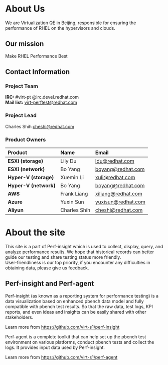 # About Us

We are Virtualization QE in Beijing, responsible for ensuring the performance of RHEL on the hypervisors and clouds.

## Our mission

Make RHEL Performance Best

## Contact Information

### Project Team

**IRC:** #virt-pt @irc.devel.redhat.com  
**Mail list:** virt-perftest@redhat.com

### Project Lead

Charles Shih <cheshi@redhat.com>

### Product Owners

| Product               | Name         | Email              |
| :-------------------- | :----------- | :----------------- |
| **ESXi (storage)**    | Lily Du      | ldu@redhat.com     |
| **ESXi (network)**    | Bo Yang      | boyang@redhat.com  |
| **Hyper-V (storage)** | Xuemin Li    | xuli@redhat.com    |
| **Hyper-V (network)** | Bo Yang      | boyang@redhat.com  |
| **AWS**               | Frank Liang  | xiliang@redhat.com |
| **Azure**             | Yuxin Sun    | yuxisun@redhat.com |
| **Aliyun**            | Charles Shih | cheshi@redhat.com  |

# About the site

This site is a part of Perf-insight which is used to collect, display, query, and analyze performance results. We hope that historical records can better guide our testing and share testing status more friendly.  
User-friendliness is our top priority, if you encounter any difficulties in obtaining data, please give us feedback.

## Perf-insight and Perf-agent

Perf-insight (as known as a reporting system for performance testing) is a data visualization based on enhanced pbench data model and fully compatible with pbench test results. So that the raw data, test logs, KPI reports, and even ideas and insights can be easily shared with other stakeholders.

Learn more from https://github.com/virt-s1/perf-insight

Perf-agent is a complete toolkit that can help set up the pbench test environment on various platforms, conduct pbench tests and collect the logs. It provides input data used by Perf-insight.

Learn more from https://github.com/virt-s1/perf-agent
